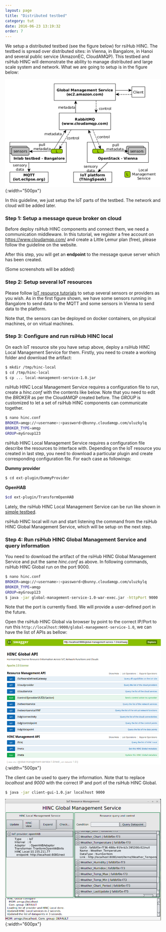 ```yaml
---
layout: page
title: "Distributed testbed"
category: tut
date: 2016-06-23 13:19:32
order: 7
---
```


We setup a distributed testbed (see the figure below) for rsiHub  HINC. The testbed is spread over distributed sites: in Vienna, in Bangalore, in Hanoi and several public service (AmazonEC, CloudAMQP). This testbed and rsiHub HINC will demonstrate the ability to manage distributed and large scale system and network. What we are going to setup is in the figure below:

![Testbed](../images/testbed-02-distributed.png "Testbed -- Inlab and distributed parts"){:width="500px"}

In this guideline, we just setup the IoT parts of the testbed. The network and cloud will be added later.

### Step 1: Setup a message queue broker on cloud

Before deploy rsiHub HINC components and connect them, we need a communication middleware. In this tutorial, we register a free account on https://www.cloudamqp.com/ and create a Little Lemur plan (free), please follow the guideline on the website. 

After this step, you will get an **endpoint** to the message queue server which has been created.

(Some screenshots will be added)

### Step 2: Setup several IoT resources

Please follow [IoT resource tutorials](/iot-resources.html) to setup several sensors or providers as you wish. As in the first figure shown, we have some sensors running in Bangalore to send data to the MQTT and some sensors in Vienna to send data to the platform.

Note that, the sensors can be deployed on docker containers, on physical machines, or on virtual machines.

### Step 3: Configure and run rsiHub HINC local

On each IoT resource site you have setup above, deploy a rsiHub HINC Local Management Service for them. Firstly, you need to create a working folder and download the artifact:

```sh
$ mkdir /tmp/hinc-local
$ cd /tmp/hinc-local
$ cp ... local-management-service-1.0.jar
``` 

rsiHub HINC Local Management Service requires a configuration file to run, create a *hinc.conf* with the contents like below. Note that you need to edit the *BROKER* as per the CloudAMQP created before. The *GROUP* is customized to let a set of rsiHub HINC components can communicate together.

```sh
$ nano hinc.conf
BROKER=amqp://<username>:<password>@bunny.cloudamqp.com/uluzkylq 
BROKER_TYPE=amqp 
GROUP=myGroup123
```

rsiHub HINC Local Management Service requires a configuration file describe the resources to interface with. Depending on the IoT resource you created in last step, you need to download a particular plugin and create corresponding configuration file. For each case as followings:

**Dummy provider**

```sh
$ cd ext-plugin/DummyProvider
```

**OpenHAB**

```sh
$cd ext-plugin/TransformOpenHAB
```

Lately, the rsiHub HINC Local Management Service can be run like shown in [simple testbed](simple-testbed.html). 

rsiHub HINC local will run and start listening the command from the rsiHub HINC Global Management Service, which will be setup on the next step.

### Step 4: Run rsiHub HINC Global Management Service and query information

You need to download the artifact of the rsiHub HINC Global Management Service and put the same *hinc.conf* as above. In following commands, rsiHub HINC Global run on the port 9000.

```sh
$ nano hinc.conf
BROKER=amqp://<username>:<password>@bunny.cloudamqp.com/uluzkylq 
BROKER_TYPE=amqp 
GROUP=myGroup123
$ java -jar global-management-service-1.0-war-exec.jar -httpPort 9000
```
Note that the port is currently fixed. We will provide a user-defined port in the future.

Open the rsiHub HINC Global via browser by point to the correct IP/Port to run this `http://localhost:9000/global-management-service-1.0`, we can have the list of APIs as bellow:

![HINC Swagger](../images/HINC-Swagger.png "HINC_Swagger"){:width="500px"}

The client can be used to query the information. Note that to replace *localhost* and *9000* with the correct IP and port of the rsiHub HINC Global.

```sh
$ java -jar client-gui-1.0.jar localhost 9000
```

![GUI](../images/gui.png "GUI"){:width="600px"}
